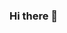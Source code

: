 ### Hi there 👋

<!--
**yalsayid/yalsayid** is a ✨ _special_ ✨ repository because its `README.md` (this file) appears on your GitHub profile.

I'm Yousef Alsayid!
- I'm a BA CS Student at Hunter College

- 🔭 I’m currently working on ...
- 🌱 I’m currently learning ...
- 👯 I’m looking to collaborate on ...
- 🤔 I’m looking for help with ...
- 💬 Ask me about ...
- 📫 How to reach me: ...
- 😄 Pronouns: ...
- ⚡ Fun fact: ...
-->
